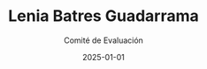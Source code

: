 ---
layout: candidato
title: Lenia Batres Guadarrama
origin: En funciones
interviewed: false
tags: 
- En Funciones
- Mujer
external_url: https://enlace-externo.com
date: 2025-01-01
author: Comité de Evaluación
number: 3

---
